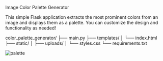 Image Color Palette Generator

This simple Flask application extracts the most prominent colors from an image and displays them as a palette.
You can customize the design and functionality as needed!


color_palette_generator/
├── main.py
├── templates/
│   └── index.html
├── static/
│   ├── uploads/
│   └── styles.css
└── requirements.txt



![palette](https://github.com/user-attachments/assets/8a3356ee-5e82-41ea-a776-4d7d17ff2351)

